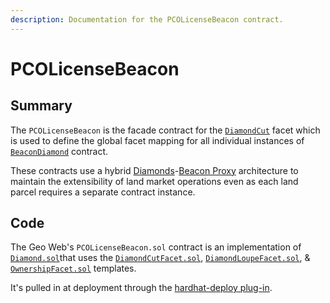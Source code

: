 ```yaml
---
description: Documentation for the PCOLicenseBeacon contract.
---
```


# PCOLicenseBeacon

## Summary

The `PCOLicenseBeacon` is the facade contract for the [`DiamondCut`](diamondcut.md) facet which is used to define the global facet mapping for all individual instances of [`BeaconDiamond`](../beacondiamond/) contract.&#x20;

These contracts use a hybrid [Diamonds](../standards-and-protocols/diamonds-multi-facet-proxy-eip-2535.md)-[Beacon Proxy](../standards-and-protocols/beacon-proxy.md) architecture to maintain the extensibility of land market operations even as each land parcel requires a separate contract instance.

## Code

The Geo Web's `PCOLicenseBeacon.sol` contract is an implementation of [`Diamond.sol`](https://github.com/wighawag/hardhat-deploy/blob/master/solc\_0.8/diamond/Diamond.sol)that uses the [`DiamondCutFacet.sol`](https://github.com/wighawag/hardhat-deploy/blob/master/solc\_0.8/diamond/facets/DiamondCutFacet.sol), [`DiamondLoupeFacet.sol`](https://github.com/wighawag/hardhat-deploy/blob/master/solc\_0.8/diamond/facets/DiamondLoupeFacet.sol), & [`OwnershipFacet.sol`](https://github.com/wighawag/hardhat-deploy/blob/master/solc\_0.8/diamond/facets/OwnershipFacet.sol) templates.

It's pulled in at deployment through the [hardhat-deploy plug-in](https://github.com/wighawag/hardhat-deploy).

